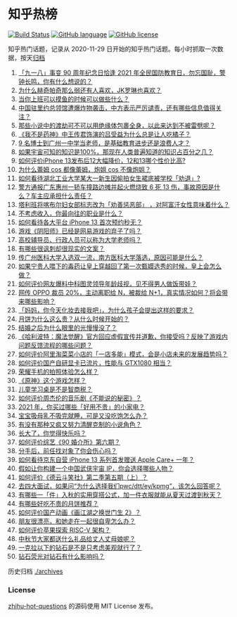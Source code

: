 # 知乎热榜
[![Build Status](https://github.com/ToWeLong/zhihu-hot-questions/workflows/CI/badge.svg)](https://github.com/ToWeLong/zhihu-hot-questions/actions)
[![GitHub language](https://img.shields.io/badge/language-golang-orange.svg)](https://golang.org/)
[![GitHub license](https://img.shields.io/github/license/ToWeLong/zhihu-hot-questions)](https://github.com/ToWeLong/zhihu-hot-questions/blob/main/LICENSE)

知乎热门话题，记录从 2020-11-29 日开始的知乎热门话题。每小时抓取一次数据，按天[归档](./archives)

<!-- BEGIN -->

1. [「九一八」事变 90 周年纪念日恰逢 2021 年全民国防教育日，勿忘国耻，警钟长鸣，你有什么想说的？](https://www.zhihu.com/question/486830339)
1. [为什么赫奇帕奇那么弱还有人喜欢，JK罗琳也喜欢？](https://www.zhihu.com/question/418103467)
1. [当你上班可以摸鱼的时候可以做些什么？](https://www.zhihu.com/question/365629693)
1. [中国驻里约总领馆遭爆炸物袭击，中方表示严厉谴责，还有哪些信息值得关注？](https://www.zhihu.com/question/487550506)
1. [那些小说中的渡劫可不可以用绝缘体包裹全身，以此来达到不被雷劈呢？](https://www.zhihu.com/question/449057976)
1. [《我不是药神》中王传君饰演的吕受益为什么总是让人吃橘子？](https://www.zhihu.com/question/283997452)
1. [9 名博士到广州一中学当老师，是基础教育进步还是浪费人才？](https://www.zhihu.com/question/487198946)
1. [如果宇宙可知的知识是100%，那现在人类普遍知道的知识占百分之几？](https://www.zhihu.com/question/65407798)
1. [如何评价iPhone 13发布后12大幅降价，12和13哪个性价比高?](https://www.zhihu.com/question/486974077)
1. [为什么蕾姆 cos 都像蕾姆，炮姐 cos 不像炮姐？](https://www.zhihu.com/question/486225501)
1. [如何看待湖北工业大学某大一新生因偷拍女生裙底被学校「劝退」?](https://www.zhihu.com/question/487264310)
1. [警方通报广东惠州一轿车撞路边摊并起火燃烧致 6 死 13 伤，事故原因是什么？车主应承担什么责任？](https://www.zhihu.com/question/487568474)
1. [塔利班将喀布尔妇女部标志改为「劝善惩恶部」 ，对阿富汗女性意味着什么？](https://www.zhihu.com/question/487583164)
1. [不考虑收入，你最向往的职业是什么？](https://www.zhihu.com/question/487040327)
1. [如何看待各大平台 iPhone 13 首次预约秒无？](https://www.zhihu.com/question/487489603)
1. [游戏《阴阳师》已经是网易游戏的弃子了吗？](https://www.zhihu.com/question/487094890)
1. [高校辅导员、行政人员可以称为大学老师吗？](https://www.zhihu.com/question/487117456)
1. [有哪些很讽刺却很现实的文案？](https://www.zhihu.com/question/484374014)
1. [传广州医科大学入选双一流，南方医科大学落选，原因可能是什么？](https://www.zhihu.com/question/487096573)
1. [如果宁贵人喂下的毒药让皇上穿越回了第一次甄嬛选秀的时候，皇上会怎么做？](https://www.zhihu.com/question/468637946)
1. [如何评价网友爆料中科图灵领导年龄歧视，见不得男人做饭带娃？](https://www.zhihu.com/question/487416349)
1. [网传 OPPO 裁员 20%，主动离职给 N，被裁给 N+1，真实情况如何？将会带来哪些影响？](https://www.zhihu.com/question/487469530)
1. [「妈妈，你今天化妆去接我吧」，为什么孩子会提出这样的要求？](https://www.zhihu.com/question/487221276)
1. [月饼为什么这么贵？从什么时候开始的？](https://www.zhihu.com/question/486420568)
1. [结婚之后为什么眼里的光慢慢没了？](https://www.zhihu.com/question/486476826)
1. [《哈利波特：魔法觉醒》官方回应虚假宣传并道歉，你接受吗？反映了游戏内问题反馈流程的哪些问题？](https://www.zhihu.com/question/487483572)
1. [如何评价阿里淘菜菜小店的「一店多能」模式，会是小店未来的发展趋势吗？](https://www.zhihu.com/question/487392170)
1. [如何评价国产自研显卡已流片，性能与 GTX1080 相当？](https://www.zhihu.com/question/485792953)
1. [荣耀手机的拍照体验怎么样？](https://www.zhihu.com/question/487470060)
1. [《原神》这个游戏怎样？](https://www.zhihu.com/question/487186359)
1. [儿童学习桌是不是智商税？](https://www.zhihu.com/question/305568353)
1. [如何评价周杰伦的音乐剧《不能说的秘密》？](https://www.zhihu.com/question/52256486)
1. [2021 年，你买过哪些「好用不贵」的小家电？](https://www.zhihu.com/question/486797143)
1. [宝宝吸母乳不吸完就睡，可是又没吃饱怎么办？](https://www.zhihu.com/question/427860084)
1. [有没有那种又疯又努力清醒克制的小说角色？](https://www.zhihu.com/question/486756734)
1. [长大了，你觉得快乐吗？](https://www.zhihu.com/question/486264630)
1. [如何评价综艺《90 婚介所》第六期？](https://www.zhihu.com/question/487461109)
1. [分手后，前任找对象了你会伤心吗？](https://www.zhihu.com/question/481280774)
1. [如何看待京东自营 iPhone 13 系列首发赠送 Apple Care+ 一年？](https://www.zhihu.com/question/486972131)
1. [假如让你构建一个中国武侠宇宙 IP，你会选择哪些人物？](https://www.zhihu.com/question/485796597)
1. [如何评价《德云斗笑社》第二季第五期（上）？](https://www.zhihu.com/question/487395811)
1. [去四大面试，如果问“为什么选择我们pwc/dtt/ey/kpmg”，该怎么回答呢？](https://www.zhihu.com/question/428496242)
1. [有哪些一「件」入秋的实用穿搭公式，加一件衣服就能从夏天过渡到秋天？](https://www.zhihu.com/question/486825050)
1. [有哪些好吃不贵的月饼推荐？](https://www.zhihu.com/question/294219380)
1. [如何评价国产动画《画江湖之换世门生 2》？](https://www.zhihu.com/question/459364794)
1. [朋友很漂亮，和她走在一起很自卑怎么办？](https://www.zhihu.com/question/486363519)
1. [如何评价苹果探索 RISC-V 架构？](https://www.zhihu.com/question/484483023)
1. [中秋节大家都送什么礼品给丈人丈母娘呢？](https://www.zhihu.com/question/294400054)
1. [一克拉以下的钻石是不是只考虑美观就行了？](https://www.zhihu.com/question/351304289)
1. [钻石荧光对钻石有什么影响吗？](https://www.zhihu.com/question/28646771)

<!-- END -->

历史归档 [./archives](./archives)


### License
[zhihu-hot-questions](https://github.com/towelong/zhihu-hot-questions) 的源码使用 MIT License 发布。